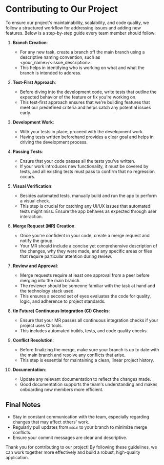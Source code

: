 # Contributing to Our Project

To ensure our project's maintainability, scalability, and code quality, we follow a structured workflow for addressing issues and adding new features. Below is a step-by-step guide every team member should follow:

1. **Branch Creation**: 
    - For any new task, create a branch off the main branch using a descriptive naming convention, such as <your_name>/<issue_description>.     
    - This helps in identifying who is working on what and what the branch is intended to address.

2. **Test-First Approach**: 
    - Before diving into the development code, write tests that outline the expected behavior of the feature or fix you're working on. 
    - This test-first approach ensures that we're building features that meet our predefined criteria and helps catch any potential issues early.

3. **Development Work**: 
    - With your tests in place, proceed with the development work.
    - Having tests written beforehand provides a clear goal and helps in driving the development process.

4. **Passing Tests**: 
    - Ensure that your code passes all the tests you've written. 
    - If your work introduces new functionality, it must be covered by tests, and all existing tests must pass to confirm that no regression occurs.

5. **Visual Verification**: 
    - Besides automated tests, manually build and run the app to perform a visual check. 
    - This step is crucial for catching any UI/UX issues that automated tests might miss. Ensure the app behaves as expected through user interaction.

6. **Merge Request (MR) Creation**: 
    - Once you're confident in your code, create a merge request and notify the group. 
    - Your MR should include a concise yet comprehensive description of the changes, why they were made, and any specific areas or files that require particular attention during review.

7. **Review and Approval**: 
    - Merge requests require at least one approval from a peer before merging into the main branch. 
    - The reviewer should be someone familiar with the task at hand and the technology stack used.
    - This ensures a second set of eyes evaluates the code for quality, logic, and adherence to project standards.

8. **(In Future) Continuous Integration (CI) Checks**: 
    - Ensure that your MR passes all continuous integration checks if your project uses CI tools. 
    - This includes automated builds, tests, and code quality checks.

9. **Conflict Resolution**: 
    - Before finalizing the merge, make sure your branch is up to date with the main branch and resolve any conflicts that arise. 
    - This step is essential for maintaining a clean, linear project history.

10. **Documentation**: 
    - Update any relevant documentation to reflect the changes made. 
    - Good documentation supports the team's understanding and makes onboarding new members more efficient.


## Final Notes

- Stay in constant communication with the team, especially regarding changes that may affect others' work.
- Regularly pull updates from `main` to your branch to minimize merge conflicts.
- Ensure your commit messages are clear and descriptive.

Thank you for contributing to our project! By following these guidelines, we can work together more effectively and build a robust, high-quality application.
